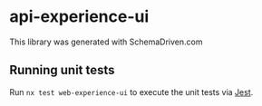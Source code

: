 
# api-experience-ui

This library was generated with SchemaDriven.com

## Running unit tests

Run `nx test web-experience-ui` to execute the unit tests via [Jest](https://jestjs.io).

